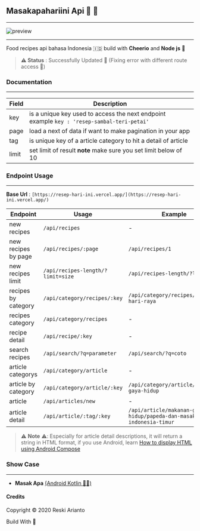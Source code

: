 ## Masakapahariini Api 🧙 🍳
---

![preview](https://github.com/tomorisakura/unofficial-masakapahariini-api/blob/main/asset/banner.png)

---

Food recipes api bahasa Indonesia 🇮🇩 build with __Cheerio__ and __Node js__ 🌸

> **⚠️ Status** : Successfully Updated 🚀 (Fixing error with different route access  🚧)

### Documentation
---

| Field | Description |
| ------ | ----------- |
| key   | is a unique key used to access the next endpoint example  ```key : 'resep-sambal-teri-petai'``` |
| page | load a next of data if want to make pagination in your app |
| tag    | is unique key of a article category to hit a detail of article|
| limit    | set limit of result **note** make sure you set limit below of 10 |



### Endpoint Usage
---
**Base Url** : `[https://resep-hari-ini.vercel.app/](https://resep-hari-ini.vercel.app/)`

| Endpoint | Usage | Example |
|----------|-------|---------|
| new recipes | `/api/recipes` | - |
| new recipes by page | `/api/recipes/:page` | `/api/recipes/1` |
| new recipes limit | `/api/recipes-length/?limit=size` | `/api/recipes-length/?limit=5` |
| recipes by category | `/api/category/recipes/:key` | `/api/category/recipes/masakan-hari-raya` |
| recipes category | `/api/category/recipes` | - |
| recipe detail | `/api/recipe/:key` | - |
| search recipes | `/api/search/?q=parameter` | `/api/search/?q=coto` |
| article categorys | `/api/category/article` | - |
| article by category | `/api/category/article/:key` | `/api/category/article/makanan-gaya-hidup` |
| article | `/api/articles/new` | - |
| article detail | `/api/article/:tag/:key` | `/api/article/makanan-gaya-hidup/papeda-dan-masakan-indonesia-timur` |

> ⚠️ **Note** ⚠️: Especially for article detail descriptions, it will return a string in HTML format, if you use Android, learn [How to display HTML using Android Compose](https://proandroiddev.com/how-to-display-html-using-android-compose-c59e24ec0c6f)

### Show Case
---

* __Masak Apa__ [(Android Kotlin 🧙‍♂️)](https://github.com/tomorisakura/masak-apa)

#### Credits
Copyright © 2020 Reski Arianto

Build With 💙
